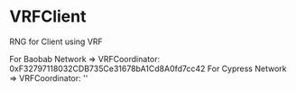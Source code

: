 # VRFClient
RNG for Client using VRF

For Baobab Network => VRFCoordinator: 0xF32797118032CDB735Ce31678bA1Cd8A0fd7cc42
For Cypress Network => VRFCoordinator: ''
